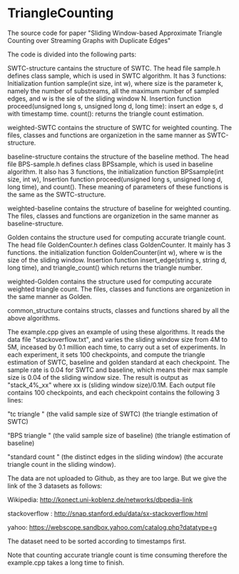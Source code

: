 # TriangleCounting
The source code for paper "Sliding Window-based Approximate Triangle Counting over Streaming Graphs with Duplicate Edges"

The code is divided into the following parts:

SWTC-structure cantains the structure of SWTC. The head file sample.h defines class sample, which is used in SWTC algorithm. It has 3 functions: 
Initialization funtion sample(int size, int w), where size is the parameter k, namely the number of substreams, all the maximum number of sampled edges, and w is the sie of the sliding window N.
Insertion function proceed(unsigned long s, unsigned long d, long time): insert an edge s, d with timestamp time.
count(): returns the triangle count estimation.

weighted-SWTC contains the structure of SWTC for weighted counting. The files, classes and functions are organizetion in the same manner as SWTC-structure.

baseline-structure contains the structure of the baseline method. The head file BPS-sample.h defines class BPSsample, which is used in baseline algorithm. It also has 3 functions, the initialization
function BPSsample(int size, int w), Insertion function proceed(unsigned long s, unsigned long d, long time), and count(). These meaning of parameters of these functions is the same as the SWTC-structure.

weighted-baseline contains the structure of baseline for weighted counting. The files, classes and functions are organizetion in the same manner as baseline-structure.

Golden contains the structure used for computing accurate triangle count. The head file GoldenCounter.h defines class GoldenCounter. It mainly has 3 functions. the initialization
function GoldenCounter(int w), where w is the size of the sliding window.  Insertion function insert_edge(string s, string d, long time), and triangle_count() which returns the triangle number.

weighted-Golden contains the structure used for computing accurate weighted triangle count. The files, classes and functions are organizetion in the same manner as Golden.

common_structure contains structs, classes and functions shared by all the above algorithms.

The example.cpp gives an example of using these algorithms. It reads the data file "stackoverflow.txt", and varies the sliding window size from 4M to 5M, inceased by 0.1 million each time, to carry out
a set of experiments. In each experiment, it sets 100 checkpoints, and compute the triangle estimation of SWTC, baseline and golden standard at each checkpoint. The sample rate is 0.04 for SWTC and baseline,
which means their max sample size is 0.04 of the sliding window size. 
The result is output as "stack_4%_xx" where xx is  (sliding window size)/0.1M. Each output file contains 100 checkpoints, and each checkpoint contains the following 3 lines:

"tc triangle "   (the valid sample size of SWTC)  (the triangle estimation of SWTC)

"BPS triangle "   (the valid sample size of baseline)  (the triangle estimation of baseline)

"standard count " (the distinct edges in the sliding window) (the accurate triangle count in the sliding window).


The data are not uploaded to Github, as they are too large. But we give the link of the 3 datasets as follows:

Wikipedia:  http://konect.uni-koblenz.de/networks/dbpedia-link

stackoverflow : http://snap.stanford.edu/data/sx-stackoverflow.html

yahoo: https://webscope.sandbox.yahoo.com/catalog.php?datatype=g

The dataset need to be sorted according to timestamps first.

Note that counting accurate triangle count is time consuming therefore the example.cpp takes a long time to finish.
